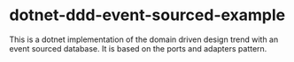 # dotnet-ddd-event-sourced-example
This is a dotnet implementation of the domain driven design trend with an event sourced database. It is based on the ports and adapters pattern.
